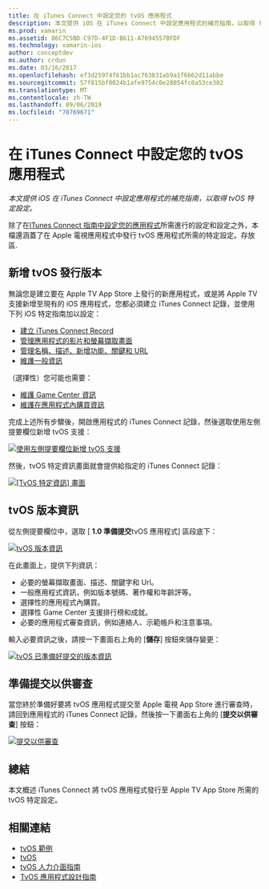 ```yaml
---
title: 在 iTunes Connect 中設定您的 tvOS 應用程式
description: 本文提供 iOS 在 iTunes Connect 中設定應用程式的補充指南，以取得 tvOS 特定設定。
ms.prod: xamarin
ms.assetid: 86C7C5BD-C97D-4F1D-B611-A7694557BFDF
ms.technology: xamarin-ios
author: conceptdev
ms.author: crdun
ms.date: 03/16/2017
ms.openlocfilehash: ef3d25974f61bb1ac763831ab9a1f6b62d11abbe
ms.sourcegitcommit: 57f815bf0024b1afe9754c0e28054fc0a53ce302
ms.translationtype: MT
ms.contentlocale: zh-TW
ms.lasthandoff: 09/06/2019
ms.locfileid: "70769671"
---
```

# <a name="configure-your-tvos-app-in-itunes-connect"></a>在 iTunes Connect 中設定您的 tvOS 應用程式

_本文提供 iOS 在 iTunes Connect 中設定應用程式的補充指南，以取得 tvOS 特定設定。_

除了在[ITunes Connect 指南中設定您的應用程式](~/ios/deploy-test/app-distribution/app-store-distribution/itunesconnect.md)所需進行的設定和設定之外，本檔還涵蓋了在 Apple 電視應用程式中發行 tvOS 應用程式所需的特定設定。存放區.

<a name="Adding-a-tvOS-Release-Version" />

## <a name="adding-a-tvos-release-version"></a>新增 tvOS 發行版本

無論您是建立要在 Apple TV App Store 上發行的新應用程式，或是將 Apple TV 支援新增至現有的 iOS 應用程式，您都必須建立 iTunes Connect 記錄，並使用下列 iOS 特定指南加以設定：

- [建立 iTunes Connect Record](~/ios/deploy-test/app-distribution/app-store-distribution/itunesconnect.md#creating)
- [管理應用程式的影片和螢幕擷取畫面](~/ios/deploy-test/app-distribution/app-store-distribution/itunesconnect.md#managing)
- [管理名稱、描述、新增功能、關鍵和 URL](~/ios/deploy-test/app-distribution/app-store-distribution/itunesconnect.md#metadata)
- [維護一般資訊](~/ios/deploy-test/app-distribution/app-store-distribution/itunesconnect.md#general)

（選擇性）您可能也需要：

- [維護 Game Center 資訊](~/ios/deploy-test/app-distribution/app-store-distribution/itunesconnect.md#game-center)
- [維護在應用程式內購買資訊](~/ios/deploy-test/app-distribution/app-store-distribution/itunesconnect.md#iap)

完成上述所有步驟後，開啟應用程式的 iTunes Connect 記錄，然後選取使用左側提要欄位新增 tvOS 支援：

[![](itunes-connect-images/connect01.png "使用左側提要欄位新增 tvOS 支援")](itunes-connect-images/connect01.png#lightbox)

然後，tvOS 特定資訊畫面就會提供給指定的 iTunes Connect 記錄：

[![](itunes-connect-images/connect02.png "[TvOS 特定資訊] 畫面")](itunes-connect-images/connect02.png#lightbox)

<a name="tvOS-Version-Information" />

## <a name="tvos-version-information"></a>tvOS 版本資訊

從左側提要欄位中，選取 [ **1.0 準備提交**tvOS 應用程式] 區段底下：

[![](itunes-connect-images/connect03.png "tvOS 版本資訊")](itunes-connect-images/connect03.png#lightbox)

在此畫面上，提供下列資訊：

- 必要的螢幕擷取畫面、描述、關鍵字和 Url。
- 一般應用程式資訊，例如版本號碼、著作權和年齡評等。
- 選擇性的應用程式內購買。
- 選擇性 Game Center 支援排行榜和成就。
- 必要的應用程式審查資訊，例如連絡人、示範帳戶和注意事項。

輸入必要資訊之後，請按一下畫面右上角的 [**儲存**] 按鈕來儲存變更：

[![](itunes-connect-images/connect04.png "tvOS 已準備好提交的版本資訊")](itunes-connect-images/connect04.png#lightbox)

<a name="Submitting-for-Review" />

## <a name="preparing-to-submit-for-review"></a>準備提交以供審查

當您終於準備好要將 tvOS 應用程式提交至 Apple 電視 App Store 進行審查時，請回到應用程式的 iTunes Connect 記錄，然後按一下畫面右上角的 [**提交以供審查**] 按鈕：

[![](itunes-connect-images/connect05.png "提交以供審查")](itunes-connect-images/connect05.png#lightbox)

<a name="Summary" />

## <a name="summary"></a>總結

本文概述 iTunes Connect 將 tvOS 應用程式發行至 Apple TV App Store 所需的 tvOS 特定設定。

## <a name="related-links"></a>相關連結

- [tvOS 範例](https://docs.microsoft.com/samples/browse/?products=xamarin&term=Xamarin.iOS+tvOS)
- [tvOS](https://developer.apple.com/tvos/)
- [tvOS 人力介面指南](https://developer.apple.com/tvos/human-interface-guidelines/)
- [TvOS 應用程式設計指南](https://developer.apple.com/library/prerelease/tvos/documentation/General/Conceptual/AppleTV_PG/)
